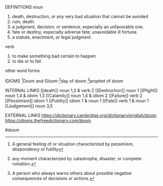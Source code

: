 DEFINITIONS
noun
1. death, destruction, or any very bad situation that cannot be avoided
2. ruin; death.
3. a judgment, decision, or sentence, especially an unfavorable one.
4. fate or destiny, especially adverse fate; unavoidable ill fortune.
5. a statute, enactment, or legal judgment.

verb
1. to make something bad certain to happen
2.  to die or to fail

other word forms

IDIOMS
[^1]Doom and Gloom
[^2]day of doom
[^3]prophet of doom

INTERNAL LINKS
[[death]] noun 1,2 & verb 2
[[Destruction]] noun 1
[[Plight]] noun 1,4 & idiom 1,3
[[Calamity]] noun 1,4 & idiom 2
[[Failure]] verb 2
[[Pessimism]] idiom 1
[[Futility]] idiom 1 & noun 1
[[Fate]] verb 1 & noun 1
[[Judgement]] noun 3,5

EXTERNAL LINKS
https://dictionary.cambridge.org/dictionary/english/doom
https://idioms.thefreedictionary.com/doom

#doom

[^1]: A general feeling of or situation characterized by pessimism, despondency or futility

[^2]: any moment characterized by catastrophe, disaster, or complete ruination.

[^3]: A person who always warns others about possible negative consequences of decisions or actions.
